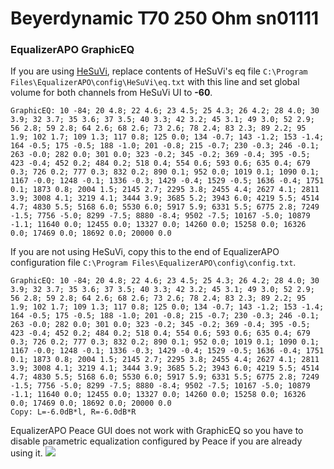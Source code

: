 # Beyerdynamic T70 250 Ohm sn01111
### EqualizerAPO GraphicEQ
If you are using [HeSuVi](https://sourceforge.net/projects/hesuvi/), replace contents of HeSuVi's eq file `C:\Program Files\EqualizerAPO\config\HeSuVi\eq.txt` with this line and set global volume for both channels from HeSuVi UI to **-60**.
```
GraphicEQ: 10 -84; 20 4.8; 22 4.6; 23 4.5; 25 4.3; 26 4.2; 28 4.0; 30 3.9; 32 3.7; 35 3.6; 37 3.5; 40 3.3; 42 3.2; 45 3.1; 49 3.0; 52 2.9; 56 2.8; 59 2.8; 64 2.6; 68 2.6; 73 2.6; 78 2.4; 83 2.3; 89 2.2; 95 1.9; 102 1.7; 109 1.3; 117 0.8; 125 0.0; 134 -0.7; 143 -1.2; 153 -1.4; 164 -0.5; 175 -0.5; 188 -1.0; 201 -0.8; 215 -0.7; 230 -0.3; 246 -0.1; 263 -0.0; 282 0.0; 301 0.0; 323 -0.2; 345 -0.2; 369 -0.4; 395 -0.5; 423 -0.4; 452 0.2; 484 0.2; 518 0.4; 554 0.6; 593 0.6; 635 0.4; 679 0.3; 726 0.2; 777 0.3; 832 0.2; 890 0.1; 952 0.0; 1019 0.1; 1090 0.1; 1167 -0.0; 1248 -0.1; 1336 -0.3; 1429 -0.4; 1529 -0.5; 1636 -0.4; 1751 0.1; 1873 0.8; 2004 1.5; 2145 2.7; 2295 3.8; 2455 4.4; 2627 4.1; 2811 3.9; 3008 4.1; 3219 4.1; 3444 3.9; 3685 5.2; 3943 6.0; 4219 5.5; 4514 4.7; 4830 5.5; 5168 6.0; 5530 6.0; 5917 5.9; 6331 5.5; 6775 2.8; 7249 -1.5; 7756 -5.0; 8299 -7.5; 8880 -8.4; 9502 -7.5; 10167 -5.0; 10879 -1.1; 11640 0.0; 12455 0.0; 13327 0.0; 14260 0.0; 15258 0.0; 16326 0.0; 17469 0.0; 18692 0.0; 20000 0.0
```
If you are not using HeSuVi, copy this to the end of EqualizerAPO configuration file `C:\Program Files\EqualizerAPO\config\config.txt`.
```
GraphicEQ: 10 -84; 20 4.8; 22 4.6; 23 4.5; 25 4.3; 26 4.2; 28 4.0; 30 3.9; 32 3.7; 35 3.6; 37 3.5; 40 3.3; 42 3.2; 45 3.1; 49 3.0; 52 2.9; 56 2.8; 59 2.8; 64 2.6; 68 2.6; 73 2.6; 78 2.4; 83 2.3; 89 2.2; 95 1.9; 102 1.7; 109 1.3; 117 0.8; 125 0.0; 134 -0.7; 143 -1.2; 153 -1.4; 164 -0.5; 175 -0.5; 188 -1.0; 201 -0.8; 215 -0.7; 230 -0.3; 246 -0.1; 263 -0.0; 282 0.0; 301 0.0; 323 -0.2; 345 -0.2; 369 -0.4; 395 -0.5; 423 -0.4; 452 0.2; 484 0.2; 518 0.4; 554 0.6; 593 0.6; 635 0.4; 679 0.3; 726 0.2; 777 0.3; 832 0.2; 890 0.1; 952 0.0; 1019 0.1; 1090 0.1; 1167 -0.0; 1248 -0.1; 1336 -0.3; 1429 -0.4; 1529 -0.5; 1636 -0.4; 1751 0.1; 1873 0.8; 2004 1.5; 2145 2.7; 2295 3.8; 2455 4.4; 2627 4.1; 2811 3.9; 3008 4.1; 3219 4.1; 3444 3.9; 3685 5.2; 3943 6.0; 4219 5.5; 4514 4.7; 4830 5.5; 5168 6.0; 5530 6.0; 5917 5.9; 6331 5.5; 6775 2.8; 7249 -1.5; 7756 -5.0; 8299 -7.5; 8880 -8.4; 9502 -7.5; 10167 -5.0; 10879 -1.1; 11640 0.0; 12455 0.0; 13327 0.0; 14260 0.0; 15258 0.0; 16326 0.0; 17469 0.0; 18692 0.0; 20000 0.0
Copy: L=-6.0dB*l, R=-6.0dB*R
```
EqualizerAPO Peace GUI does not work with GraphicEQ so you have to disable parametric equalization configured by Peace if you are already using it.
![](https://raw.githubusercontent.com/jaakkopasanen/AutoEq/master/results/SBAF-Serious/innerfidelity/onear/Beyerdynamic%20T70%20250%20Ohm%20sn01111/Beyerdynamic%20T70%20250%20Ohm%20sn01111.png)
